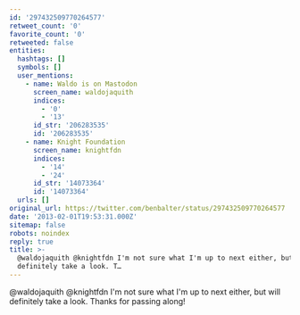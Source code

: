 ```yaml
---
id: '297432509770264577'
retweet_count: '0'
favorite_count: '0'
retweeted: false
entities:
  hashtags: []
  symbols: []
  user_mentions:
    - name: Waldo is on Mastodon
      screen_name: waldojaquith
      indices:
        - '0'
        - '13'
      id_str: '206283535'
      id: '206283535'
    - name: Knight Foundation
      screen_name: knightfdn
      indices:
        - '14'
        - '24'
      id_str: '14073364'
      id: '14073364'
  urls: []
original_url: https://twitter.com/benbalter/status/297432509770264577
date: '2013-02-01T19:53:31.000Z'
sitemap: false
robots: noindex
reply: true
title: >-
  @waldojaquith @knightfdn I'm not sure what I'm up to next either, but will
  definitely take a look. T…
---
```


@waldojaquith @knightfdn I'm not sure what I'm up to next either, but will definitely take a look. Thanks for passing along!
